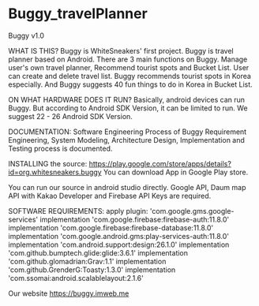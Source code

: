 # Buggy_travelPlanner

Buggy v1.0

WHAT IS THIS?
   Buggy is WhiteSneakers' first project. Buggy is travel planner based on Android.
   There are 3 main functions on Buggy. Manage user's own travel planner, Recommend tourist spots and Bucket List.
   User can create and delete travel list. Buggy recommends tourist spots in Korea especially. 
   And Buggy suggests 40 fun things to do in Korea in Bucket List.

ON WHAT HARDWARE DOES IT RUN?
   Basically, android devices can run Buggy. But according to Android SDK Version, it can be limited to run.
   We suggest 22 - 26 Android SDK Version. 

DOCUMENTATION:
   Software Engineering Process of Buggy
   Requirement Engineering, System Modeling, Architecture Design, Implementation and Testing process is documented.

INSTALLING the source:
   https://play.google.com/store/apps/details?id=org.whitesneakers.buggy
   You can download App in Google Play store.

   You can run our source in android studio directly. Google API, Daum map API with Kakao Developer and Firebase API Keys are required.

SOFTWARE REQUIREMENTS:
   apply plugin: 'com.google.gms.google-services'
   implementation 'com.google.firebase:firebase-auth:11.8.0'
   implementation 'com.google.firebase:firebase-database:11.8.0'
   implementation 'com.google.android.gms:play-services-auth:11.8.0'
   implementation 'com.android.support:design:26.1.0'
   implementation 'com.github.bumptech.glide:glide:3.6.1'
   implementation 'com.github.glomadrian:Grav:1.1'
   implementation 'com.github.GrenderG:Toasty:1.3.0'
   implementation 'com.ssomai:android.scalablelayout:2.1.6'

Our website https://buggy.imweb.me
